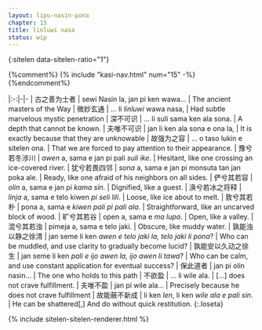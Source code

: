 ```yaml
---
layout: lipu-nasin-pona
chapter: 15
title: linluwi nasa
status: wip
---
```


{:sitelen data-sitelen-ratio="1"}

{%comment%}
{% include "kasi-nav.html" num="15" -%}
{%endcomment%}

|:-:|-|-
| 古之<wbr/>善为士者 | sewi Nasin la, jan pi ken wawa… | The ancient masters of the Way
| 微妙玄通     | … li _linluwi_ wawa nasa,       | Had subtle marvelous mystic penetration
| 深不可识     | … li suli sama ken ala sona.    | A depth that cannot be known.
| 夫唯不可识   | jan li ken ala sona e ona la,   | It is exactly because that they are unknowable
| 故强为之容   | … o taso lukin e sitelen ona.   | That we are forced to pay attention to their appearance.
| 豫兮<wbr/>若冬涉川   | _awen_ a, sama e jan pi pali _suli ike_.          | Hesitant, like one crossing an ice-covered river.
| 犹兮<wbr/>若畏四邻   | _sona_ a, sama e jan pi monsuta tan jan poka ale. | Ready, like one afraid of his neighbors on all sides.
| 俨兮<wbr/>其若容     | _olin_ a, sama e jan pi _kama sin_.               | Dignified, like a guest.
| 涣兮<wbr/>若冰之将释 | _linja_ a, sama e telo kiwen _pi seli lili_.      | Loose, like ice about to melt.
| 敦兮<wbr/>其若朴     | pona a, sama e _kiwen pali pi pali ala_.          | Straightforward, like an uncarved block of wood.
| 旷兮<wbr/>其若谷     | open a, sama e _ma lupa_.                         | Open, like a valley.
| 混兮<wbr/>其若浊     | pimeja a, sama e telo jaki.                       | Obscure, like muddy water.
| 孰能浊以静<wbr/>之徐清   | jan seme li ken _awen e telo jaki la, telo jaki li pona_? | Who can be muddled, and use clarity to gradually become lucid?
| 孰能安以久动<wbr/>之徐生 | jan seme li ken _pali e ijo awen la, ijo awen li tawa_?   | Who can be calm, and use constant application for eventual success?
| 保此道者     | jan pi olin nasin…                          | The one who holds to this path
| 不欲盈       | … li wile ala.                              | […] does not crave fulfillment.
| 夫唯不盈     | jan pi wile ala…                            | Precisely because he does not crave fulfillment
| 故能蔽不新成 | li ken _len_, li ken _wile ala e pali sin_. | He can be shattered[,] And do without quick restitution.
{:.loseta}

{% include sitelen-sitelen-renderer.html %}

